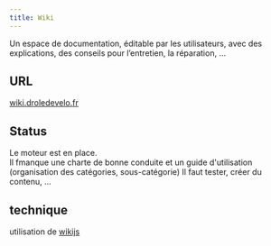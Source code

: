 ```yaml
---
title: Wiki
---
```


Un espace de documentation, éditable par les utilisateurs, avec des explications, des conseils pour l’entretien, la réparation, …


## URL
[wiki.droledevelo.fr](https://wiki.droledevelo.fr/)

## Status
Le moteur est en place.  
Il fmanque une charte de bonne conduite et un guide d'utilisation (organisation des catégories, sous-catégorie)
Il faut tester, créer du contenu, ...

## technique
utilisation de [wikijs](https://js.wiki/)